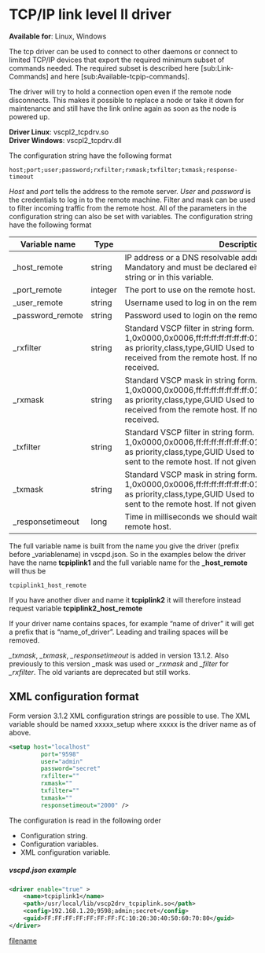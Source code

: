 # TCP/IP link level II driver

**Available for**: Linux, Windows

The tcp driver can be used to connect to other daemons or connect to limited TCP/IP devices that export the required minimum subset of commands needed. The required subset is described here [sub:Link-Commands] and here [sub:Available-tcpip-commands].

The driver will try to hold a connection open even if the remote node disconnects. This makes it possible to replace a node or take it down for maintenance and still have the link online again as soon as the node is powered up. 

**Driver Linux**: vscpl2_tcpdrv.so   
**Driver Windows**: vscpl2_tcpdrv.dll

The configuration string have the following format

    host;port;user;password;rxfilter;rxmask;txfilter;txmask;response-timeout

*Host* and *port* tells the address to the remote server. *User* and *password* is the credentials to log in to the remote machine. Filter and mask can be used to filter incoming traffic from the remote host. All of the parameters in the configuration string can also be set with variables.
The configuration string have the following format

 | Variable name    | Type    | Description  | 
 | -------------    | ----    | -----------  | 
 | _host_remote     | string  | IP address or a DNS resolvable address to the remote host. Mandatory and must be declared either in the configuration string or in this variable. | 
 | _port_remote     | integer | The port to use on the remote host. Default is 9598. | 
 | _user_remote     | string  | Username used to log in on the remote sever. | 
 | _password_remote | string  | Password used to login on the remote server. | 
 | _rxfilter          | string  | Standard VSCP filter in string form. 1,0x0000,0x0006,ff:ff:ff:ff:ff:ff:ff:01:00:00:00:00:00:00:00:00 as priority,class,type,GUID Used to filter what events that is received from the remote host. If not given all events are received. | 
 | _rxmask            | string  | Standard VSCP mask in string form. 1,0x0000,0x0006,ff:ff:ff:ff:ff:ff:ff:01:00:00:00:00:00:00:00:00 as priority,class,type,GUID Used to filter what events that is received from the remote host. If not given all events are received.   | 
 | _txfilter          | string  | Standard VSCP filter in string form. 1,0x0000,0x0006,ff:ff:ff:ff:ff:ff:ff:01:00:00:00:00:00:00:00:00 as priority,class,type,GUID Used to filter what events that is sent to the remote host. If not given all events are received. | 
 | _txmask            | string  | Standard VSCP mask in string form. 1,0x0000,0x0006,ff:ff:ff:ff:ff:ff:ff:01:00:00:00:00:00:00:00:00 as priority,class,type,GUID Used to filter what events that is sent to the remote host. If not given all events are received.   | 
  | _responsetimeout   | long  | Time in milliseconds we should wait for a response from the remote host.    |

The full variable name is built from the name you give the driver (prefix before _variablename) in vscpd.json. So in the examples below the driver have the name **tcpiplink1** and the full variable name for the **_host_remote** will thus be

    tcpiplink1_host_remote

If you have another diver and name it  **tcpiplink2** it will therefore instead request variable **tcpiplink2_host_remote**

If your driver name contains spaces, for example “name of driver” it will get a prefix that is “name_of_driver”. Leading and trailing spaces will be removed. 

*_txmask*, *_txmask*, *_responsetimeout* is added in version 13.1.2. Also previously to this version _mask was used or *_rxmask* and *_filter* for *_rxfilter*. The old variants are deprecated but still works.

## XML configuration format
Form version 3.1.2 XML configuration strings are possible to use. The XML variable should be named xxxxx_setup where xxxxx is the driver name as of above.

```xml
<setup host="localhost"
         port="9598"
         user="admin"
         password="secret"
         rxfilter=""
         rxmask="" 
         txfilter=""
         txmask=""
         responsetimeout="2000" /> 
```

The configuration  is read in the following order

 * Configuration string.
 * Configuration variables.
 * XML configuration variable.

##### vscpd.json example

```xml                
<driver enable="true" >
    <name>tcpiplink1</name>
    <path>/usr/local/lib/vscp2drv_tcpiplink.so</path>
    <config>192.168.1.20;9598;admin;secret</config>
    <guid>FF:FF:FF:FF:FF:FF:FF:FC:10:20:30:40:50:60:70:80</guid>
</driver>
```



[filename](./bottom_copyright.md ':include')
